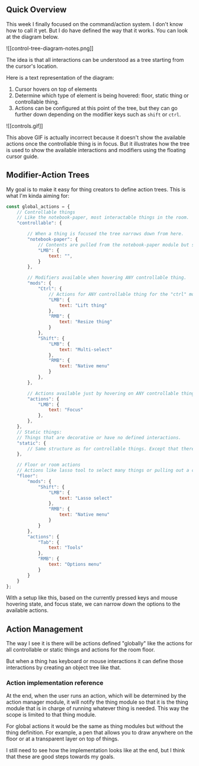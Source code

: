 
## Quick Overview

This week I finally focused on the command/action system. I don't know how to call it yet. But I do have defined the way that it works. You can look at the diagram below.

![[control-tree-diagram-notes.png]]

The idea is that all interactions can be understood as a tree starting from the cursor's location.

Here is a text representation of the diagram:

1. Cursor hovers on top of elements
2. Determine which type of element is being hovered: floor, static thing or controllable thing.
3. Actions can be configured at this point of the tree, but they can go further down depending on the modifier keys such as `shift` or `ctrl`.

![[controls.gif]]

This above GIF is actually incorrect because it doesn't show the available actions once the controllable thing is in focus. But it illustrates how the tree is used to show the available interactions and modifiers using the floating cursor guide.

## Modifier-Action Trees

My goal is to make it easy for thing creators to define action trees. This is what I'm kinda aiming for:

```js
const global_actions = {
	// Controllable things
	// Like the notebook-paper, most interactable things in the room.
	"controllable": {

		// When a thing is focused the tree narrows down from here.
		"notebook-paper": {
			// Contents are pulled from the notebook-paper module but shown here for illustration.
			"LMB": {
				text: "",
			}
		},

		// Modifiers available when hovering ANY controllable thing.
		"mods": {
			"Ctrl": {
				// Actions for ANY controllable thing for the "ctrl" modifier
				"LMB": {
					text: "Lift thing"
				},
				"RMB": {
					text: "Resize thing"
				}
			},
			"Shift": {
				"LMB": {
					text: "Multi-select"
				},
				"RMB": {
					text: "Native menu"
				}
			},
		},

		// Actions available just by hovering on ANY controllable thing
		"actions": {
			"LMB": {
				text: "Focus"
			},
		},
	},
	// Static things:
	// Things that are decorative or have no defined interactions.
	"static": {
		// Same structure as for controllable things. Except that there is no further drilling into specific things because that would make it a controllable thing.
	},

	// Floor or room actions
	// Actions like lasso tool to select many things or pulling out a context menu about the wallpaper.
	"floor": 
		"mods": {
			"Shift": {
				"LMB": {
					text: "Lasso select"
				},
				"RMB": {
					text: "Native menu"
				}
			}
		},
		"actions": {
			"Tab": {
				text: "Tools"
			},
			"RMB": {
				text: "Options menu"
			}
		}
	}
};
```

With a setup like this, based on the currently pressed keys and mouse hovering state, and focus state, we can narrow down the options to the available actions.

## Action Management

The way I see it is there will be actions defined "globally" like the actions for all controllable or static things and actions for the room floor.

But when a thing has keyboard or mouse interactions it can define those interactions by creating an object tree like that.

### Action implementation reference

At the end, when the user runs an action, which will be determined by the action manager module, it will notify the thing module so that it is the thing module that is in charge of running whatever thing is needed. This way the scope is limited to that thing module.

For global actions it would be the same as thing modules but without the thing definition. For example, a pen that allows you to draw anywhere on the floor or at a transparent layer on top of things.

I still need to see how the implementation looks like at the end, but I think that these are good steps towards my goals.